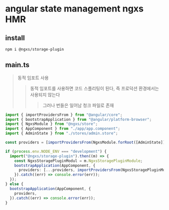 # angular state management ngxs HMR

## install

```sh
npm i @ngxs/storage-plugin
```

## main.ts

> 동적 임포트 사용
>
> > 동적 임포트를 사용하면 코드 스플리팅이 된다, 즉 프로덕션 환경에서는 사용되지 않는다
> >
> > > 그러나 번들은 일어남 청크 파일로 존재

```ts
import { importProvidersFrom } from "@angular/core";
import { bootstrapApplication } from "@angular/platform-browser";
import { NgxsModule } from "@ngxs/store";
import { AppComponent } from "./app/app.component";
import { AdminState } from "./stores/admin.store";

const providers = [importProvidersFrom(NgxsModule.forRoot([AdminState]))];

if (process.env.NODE_ENV === "development") {
  import("@ngxs/storage-plugin").then((m) => {
    const NgxsStoragePluginModul = m.NgxsStoragePluginModule;
    bootstrapApplication(AppComponent, {
      providers: [...providers, importProvidersFrom(NgxsStoragePluginModul.forRoot())],
    }).catch((err) => console.error(err));
  });
} else {
  bootstrapApplication(AppComponent, {
    providers,
  }).catch((err) => console.error(err));
}
```
